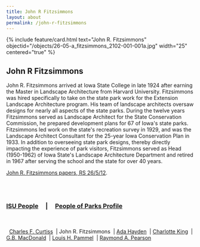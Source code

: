 ```yaml
---
title: John R Fitzsimmons
layout: about
permalink: /john-r-fitzsimmons
---
```


{% include feature/card.html text="John R. Fitzsimmons" objectid="/objects/26-05-a_fitzsimmons_2102-001-001a.jpg" width="25" centered="true" %}

## John R Fitzsimmons

John R. Fitzsimmons arrived at Iowa State College in late 1924 after earning the Master in Landscape Architecture from Harvard University. Fitzsimmons was hired specifically to take on the state park work for the Extension Landscape Architecture program. His team of landscape architects oversaw designs for nearly all aspects of the state parks. During the twelve years Fitzsimmons served as Landscape Architect for the State Conservation Commission, he prepared development plans for 67 of Iowa's state parks. Fitzsimmons led work on the state's recreation survey in 1929, and was the Landscape Architect Consultant for the 25-year Iowa Conservation Plan in 1933. In addition to overseeing state park designs, thereby directly impacting the experience of park visitors, Fitzsimmons served as Head (1950-1962) of Iowa State's Landscape Architecture Department and retired in 1967 after serving the school and the state for over 40 years.

<a href="https://cardinal.lib.iastate.edu/repositories/2/archival_objects/306263">John R. Fitzsimmons papers, RS 26/5/12</a>.

<br>
<br>

### <a href="/isu-people.html">ISU People</a> &nbsp; &nbsp; | &nbsp; &nbsp; <a href="/people-of-parks-profiles.html">People of Parks Profile</a>

<br>
<br>
<div>
&nbsp; <a href="/charles-f-curtiss.html">Charles F. Curtiss</a> 
&nbsp;| John R. Fitzsimmons
&nbsp;| <a href="/ada-hayden.html">Ada Hayden</a> 
&nbsp;| <a href="/charlotte-king.html">Charlotte King</a> 
&nbsp;| <a href="/gb-macdonald.html">G.B. MacDonald</a> 
&nbsp;| <a href="/louis-h-pammel.html">Louis H. Pammel</a> 
&nbsp;| <a href="/raymond-a-pearson.html">Raymond A. Pearson</a>
</div>
<br>
<br>
<br>
